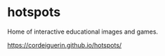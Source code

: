 # hotspots
Home of interactive educational images and games.

https://cordeiguerin.github.io/hotspots/

